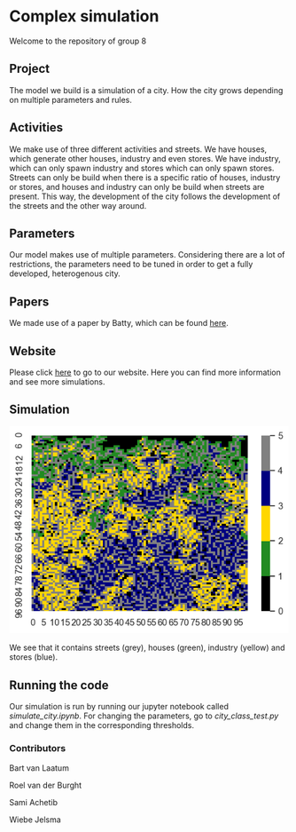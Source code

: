 # Complex simulation
Welcome to the repository of group 8

## Project
The model we build is a simulation of a city. How the city grows depending on multiple parameters and rules.

## Activities
We make use of three different activities and streets.
We have houses, which generate other houses, industry and even stores.
We have industry, which can only spawn industry and stores which can only spawn stores.
Streets can only be build when there is a specific ratio of houses, industry or stores, and houses and industry can only be build when streets are present.
This way, the development of the city follows the development of the streets and the other way around.

## Parameters
Our model makes use of multiple parameters. Considering there are a lot of restrictions, the parameters need to be tuned in order to get a fully developed, heterogenous city.

## Papers
We made use of a paper by Batty, which can be found [here](https://www.ucl.ac.uk/bartlett/casa/sites/bartlett/files/ceus-paper.pdf).

## Website
Please click [here](compsysgroupeight.wordpress.com) to go to our website. Here you can find more information and see more simulations.

## Simulation
![Here is a random simulation of our model](https://github.com/RoelvdBurght/complex-systems/blob/master/RandomPicture.png)

We see that it contains streets (grey), houses (green), industry (yellow) and stores (blue).

## Running the code
Our simulation is run by running our jupyter notebook called *simulate_city.ipynb*.
For changing the parameters, go to *city_class_test.py* and change them in the corresponding thresholds.

### Contributors
Bart van Laatum

Roel van der Burght

Sami Achetib

Wiebe Jelsma
